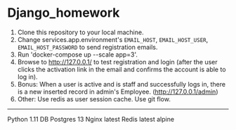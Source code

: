 # Django_homework

1. Clone this repository to your local machine.
2. Change services.app.environment's `EMAIL_HOST`, `EMAIL_HOST_USER`, `EMAIL_HOST_PASSWORD` to send registration emails.
3. Run 'docker-compose up --scale app=3'.
4. Browse to http://127.0.0.1/ to test registration and login (after the user clicks the activation link in the email and confirms the account is able to log in).
5. Bonus: When a user is active and is staff and successfully logs in, there is a new inserted record in admin's Employee. (http://127.0.0.1/admin)
6. Other: Use redis as user session cache. Use git flow.


---
Python 1.11
DB Postgres 13
Nginx latest 
Redis latest alpine
